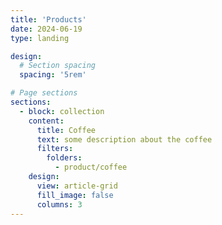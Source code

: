 ```yaml
---
title: 'Products'
date: 2024-06-19
type: landing

design:
  # Section spacing
  spacing: '5rem'

# Page sections
sections:
  - block: collection
    content:
      title: Coffee
      text: some description about the coffee
      filters:
        folders:
          - product/coffee
    design:
      view: article-grid
      fill_image: false
      columns: 3
---
```


